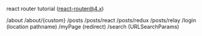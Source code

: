react router tutorial (react-router@4.x)

/about
/about/{custom}
/posts
/posts/react
/posts/redux
/posts/relay
/login	(location pathname)
/myPage	(redirect)
/search	(URLSearchParams)